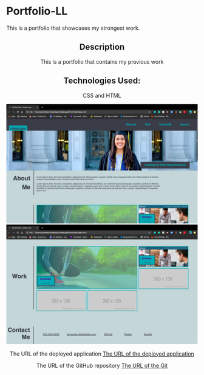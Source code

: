 # Portfolio-LL
This is a portfolio that showcases my strongest work. 

<!DOCTYPE html>

<html lang="en-us">
    <head>
        <meta charset="UTF-8"/>
    </head>
    <header>
        <h2>
            Description
        </h2>
            <p>
                This is a portfolio that contains my previous work
            </p>
        <h2>
            Technologies Used:
        </h2>   
            <p>
                CSS and HTML
            </p>
    <header>
    <section>
      <img src="./assets/images/screenshot1.jpg">
      <img src="./assets/images/screenshot2.jpg">
    </section>
    <section>
        <p>
            The URL of the deployed application
            <a href="https://lizetteleon14.github.io/Portfolio/">The URL of the deployed application</a>
        </p>
    </section>
    <section>
        <p>
            The URL of the GitHub repository 
            <a href="https://github.com/lizetteleon14/Portfolio">The URL of the Git</a>
        </p>
    </section>